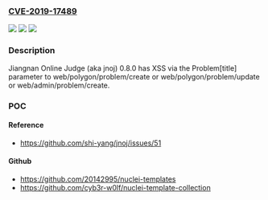 ### [CVE-2019-17489](https://cve.mitre.org/cgi-bin/cvename.cgi?name=CVE-2019-17489)
![](https://img.shields.io/static/v1?label=Product&message=n%2Fa&color=blue)
![](https://img.shields.io/static/v1?label=Version&message=n%2Fa&color=blue)
![](https://img.shields.io/static/v1?label=Vulnerability&message=n%2Fa&color=brighgreen)

### Description

Jiangnan Online Judge (aka jnoj) 0.8.0 has XSS via the Problem[title] parameter to web/polygon/problem/create or web/polygon/problem/update or web/admin/problem/create.

### POC

#### Reference
- https://github.com/shi-yang/jnoj/issues/51

#### Github
- https://github.com/20142995/nuclei-templates
- https://github.com/cyb3r-w0lf/nuclei-template-collection

